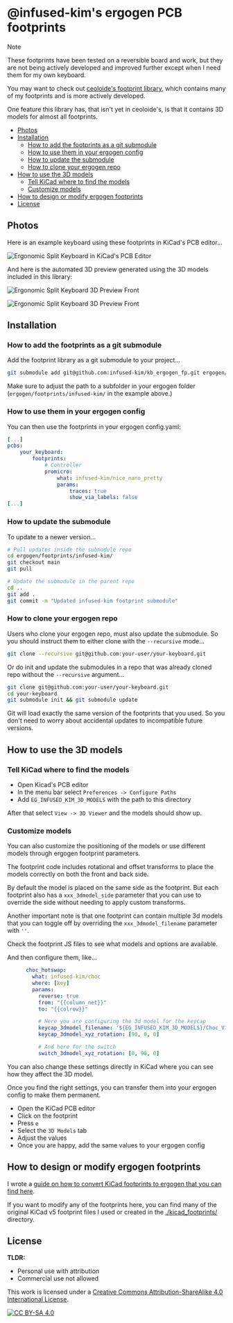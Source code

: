 # @infused-kim's ergogen PCB footprints

> [!NOTE]
>
> These footprints have been tested on a reversible board and work, but they are not being actively developed and improved further except when I need them for my own keyboard.
>
> You may want to check out [ceoloide's footprint library](https://github.com/ceoloide/ergogen-footprints), which contains many of my footprints and is more actively developed.
>
> One feature this library has, that isn't yet in ceoloide's, is that it contains 3D models for almost all footprints.

- [Photos](#photos)
- [Installation](#installation)
    - [How to add the footprints as a git submodule](#how-to-add-the-footprints-as-a-git-submodule)
    - [How to use them in your ergogen config](#how-to-use-them-in-your-ergogen-config)
    - [How to update the submodule](#how-to-update-the-submodule)
    - [How to clone your ergogen repo](#how-to-clone-your-ergogen-repo)
- [How to use the 3D models](#how-to-use-the-3d-models)
    - [Tell KiCad where to find the models](#tell-kicad-where-to-find-the-models)
    - [Customize models](#customize-models)
- [How to design or modify ergogen footprints](#how-to-design-or-modify-ergogen-footprints)
- [License](#license)

## Photos

Here is an example keyboard using these footprints in KiCad's PCB editor...

![Ergonomic Split Keyboard in KiCad's PCB Editor ](img/example_kicad.png)

And here is the automated 3D preview generated using the 3D models included in this library:

![Ergonomic Split Keyboard 3D Preview Front ](img/example_3d_front.jpg)

![Ergonomic Split Keyboard 3D Preview Front ](img/example_3d_back.jpg)

## Installation

### How to add the footprints as a git submodule

Add the footprint library as a git submodule to your project...

```bash
git submodule add git@github.com:infused-kim/kb_ergogen_fp.git ergogen/footprints/infused-kim/
```

Make sure to adjust the path to a subfolder in your ergogen folder (`ergogen/footprints/infused-kim/` in the example above.)

### How to use them in your ergogen config

You can then use the footprints in your ergogen config.yaml:

```yaml
[...]
pcbs:
    your_keyboard:
        footprints:
            # Controller
            promicro:
                what: infused-kim/nice_nano_pretty
                params:
                    traces: true
                    show_via_labels: false
[...]
```

### How to update the submodule

To update to a newer version...

```bash
# Pull updates inside the submodule repo
cd ergogen/footprints/infused-kim/
git checkout main
git pull

# Update the submodule in the parent repo
cd ..
git add .
git commit -m "Updated infused-kim footprint submodule"
```

### How to clone your ergogen repo

Users who clone your ergogen repo, must also update the submodule. So you should instruct them to either clone with the `--recursive` mode...

```bash
git clone --recursive git@github.com:your-user/your-keyboard.git
```

Or do init and update the submodules in a repo that was already cloned repo without the `--recursive` argument...

```bash
git clone git@github.com:your-user/your-keyboard.git
cd your-keyboard
git submodule init && git submodule update
```

Git will load exactly the same version of the footprints that you used. So you don't need to worry about accidental updates to incompatible future versions.


## How to use the 3D models

### Tell KiCad where to find the models

- Open Kicad's PCB editor
- In the menu bar select `Preferences -> Configure Paths`
- Add `EG_INFUSED_KIM_3D_MODELS` with the path to this directory

After that select `View -> 3D Viewer` and the models should show up.

### Customize models

You can also customize the positioning of the models or use different models through ergogen footprint parameters.

The footprint code includes rotational and offset transforms to place the models correctly on both the front and back side.

By default the model is placed on the same side as the footprint. But each footprint also has a `xxx_3dmodel_side` parameter that you can use to override the side without needing to apply custom transforms.

Another important note is that one footprint can contain multiple 3d models that you can toggle off by overriding the `xxx_3dmodel_filename` parameter with `''`.

Check the footprint JS files to see what models and options are available.

And then configure them, like...

```yaml
      choc_hotswap:
        what: infused-kim/choc
        where: [key]
        params:
          reverse: true
          from: "{{column_net}}"
          to: "{{colrow}}"

          # Here you are configuring the 3d model for the keycap
          keycap_3dmodel_filename: '${EG_INFUSED_KIM_3D_MODELS}/Choc_V1_Keycap_MBK_Red_1u.step'
          keycap_3dmodel_xyz_rotation: [90, 0, 0]

          # And here for the switch
          switch_3dmodel_xyz_rotation: [0, 90, 0]
```

You can also change these settings directly in KiCad where you can see how they affect the 3D model.

Once you find the right settings, you can transfer them into your ergogen config to make them permanent.

- Open the KiCad PCB editor
- Click on the footprint
- Press `e`
- Select the `3D Models` tab
- Adjust the values
- Once you are happy, add the same values to your ergogen config

## How to design or modify ergogen footprints

I wrote a [guide on how to convert KiCad footprints to ergogen that you can find here](https://www.notion.so/nilnil/Convert-Kicad-Footprint-to-Ergogen-8340ce87ad554c69af4e3f92bc9a0898?pvs=4).

If you want to modify any of the footprints here, you can find many of the original KiCad v5 footprint files I used or created in the [./kicad_footprints/](./kicad_footprints/) directory.

## License

**TLDR:**

- Personal use with attribution
- Commercial use not allowed

This work is licensed under a
[Creative Commons Attribution-ShareAlike 4.0 International License][cc-by-sa].

[![CC BY-SA 4.0][cc-by-sa-image]][cc-by-sa]

[cc-by-sa]: http://creativecommons.org/licenses/by-sa/4.0/
[cc-by-sa-image]: https://licensebuttons.net/l/by-sa/4.0/88x31.png
[cc-by-sa-shield]: https://img.shields.io/badge/License-CC%20BY--SA%204.0-lightgrey.svg
